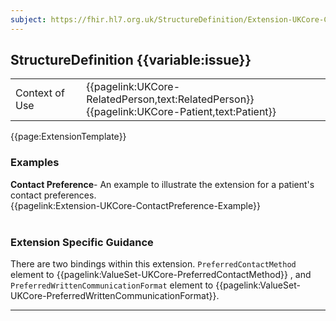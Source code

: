 ```yaml
---
subject: https://fhir.hl7.org.uk/StructureDefinition/Extension-UKCore-ContactPreference
---
```

## StructureDefinition {{variable:issue}}

<table id="addToTranspose">
<tr><td>Context of Use</td>
<td>{{pagelink:UKCore-RelatedPerson,text:RelatedPerson}}<br/>
{{pagelink:UKCore-Patient,text:Patient}}</td>
</tr>
</table>

{{page:ExtensionTemplate}}

<div id="Examples" class="tabcontent">
  <h3>Examples</h3>
  <b>Contact Preference</b>- An example to illustrate the extension for a patient's contact preferences.<br>
{{pagelink:Extension-UKCore-ContactPreference-Example}}
<br><br>
</div>

<h3 id="guidance-contactpreference">Extension Specific Guidance</h3>

There are two bindings within this extension. `PreferredContactMethod` element to {{pagelink:ValueSet-UKCore-PreferredContactMethod}}
, and `PreferredWrittenCommunicationFormat` element to {{pagelink:ValueSet-UKCore-PreferredWrittenCommunicationFormat}}.

---